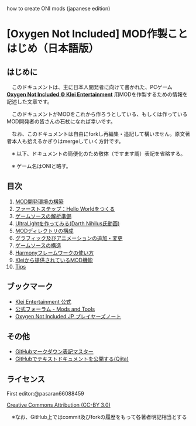 how to create ONI mods (japanese edition)

# [Oxygen Not Included] MOD作製ことはじめ（日本語版）

## はじめに

　このドキュメントは、主に日本人開発者に向けて書かれた、PCゲーム **[Oxygen Not Included © Klei Entertainment](https://www.klei.com/games/oxygen-not-included)** 用MODを作製するための情報を記述した文章です。

　このドキュメントがMODをこれから作ろうとしている、もしくは作っているMOD開発者の皆さんの石杖になれば幸いです。

　なお、このドキュメントは自由にforkし再編集・追記して構いません。原文著者本人も拾えるかぎりはmergeしていく方針です。

　※ 以下、ドキュメントの簡便化のため敬体（ですます調）表記を省略する。

　※ ゲーム名はONIと略す。


## 目次

1. [MOD開発環境の構築](configure_mod_dev_env.md)
1. [ファーストステップ：Hello Worldをつくる](first_step_hello_world.md)
1. [ゲームソースの解析準備](analysing_game_sources.md)
1. [UltraLightを作ってみる(Darth Nihilus氏動画)](making_ultra_lights.md)
1. [MODディレクトリの構成](mod_directory_hierarchy.md)
1. [グラフィック及びアニメーションの追加・変更](changing_or_adding_graphics.md)
1. [ゲームソースの構造](game_structure_detail/in_game_structure.md)
1. [Harmonyフレームワークの使い方](harmony_flamework_guide.md)
1. [Kleiから提供されているMOD機能](game_structure_detail/klei_mod_flamework_guide.md)
1. [Tips](tips.md)


## ブックマーク

- [Klei Entertainment 公式](https://www.klei.com/games/oxygen-not-included)
- [公式フォーラム - Mods and Tools](https://forums.kleientertainment.com/forums/forum/204-oxygen-not-included-mods-and-tools/)
- [Oxygen Not Included JP プレイヤーズノート](https://oni-jp.playing.wiki/)

## その他

- [GitHubマークダウン表記マスター](https://guides.github.com/features/mastering-markdown/)
- [GitHubでテキストドキュメントを公開する(Qiita)](https://qiita.com/hkusu/items/847718366af992439b3f)

## ライセンス

First editor:@pasaran66088459

[Creative Commons Attribution (CC-BY 3.0)](http://creativecommons.org/licenses/by/3.0/)

　※なお、GitHub上ではcommit及びforkの履歴をもって各著者明記相当とする
